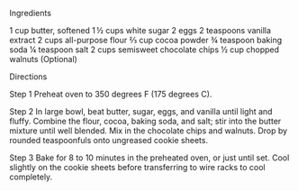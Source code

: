 Ingredients

1 cup butter, softened
1 ½ cups white sugar
2 eggs
2 teaspoons vanilla extract
2 cups all-purpose flour
⅔ cup cocoa powder
¾ teaspoon baking soda
¼ teaspoon salt
2 cups semisweet chocolate chips
½ cup chopped walnuts (Optional)

Directions

Step 1
Preheat oven to 350 degrees F (175 degrees C).

Step 2
In large bowl, beat butter, sugar, eggs, and vanilla until light and fluffy. Combine the flour, cocoa, baking soda, and salt; stir into the butter mixture until well blended. Mix in the chocolate chips and walnuts. Drop by rounded teaspoonfuls onto ungreased cookie sheets.

Step 3
Bake for 8 to 10 minutes in the preheated oven, or just until set. Cool slightly on the cookie sheets before transferring to wire racks to cool completely.